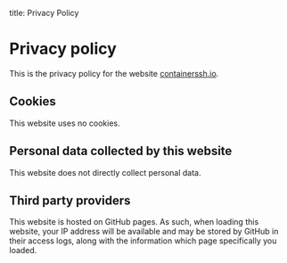 title: Privacy Policy

# Privacy policy

This is the privacy policy for the website [containerssh.io](https://containerssh.io).

## Cookies

This website uses no cookies.

## Personal data collected by this website

This website does not directly collect personal data.

## Third party providers

This website is hosted on GitHub pages. As such, when loading this website, your IP address will be available and may
be stored by GitHub in their access logs, along with the information which page specifically you loaded. 

